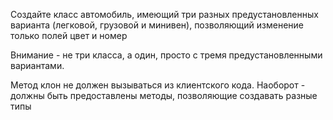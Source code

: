﻿Создайте класс автомобиль, имеющий три разных предустановленных варианта (легковой, грузовой и минивен), позволяющий изменение только полей цвет и номер 

Внимание - не три класса, а  один, просто с тремя предустановленными вариантами. 

Метод клон не должен вызываться из клиентского кода. Наоборот - должны быть предоставлены методы, позволяющие создавать разные типы 